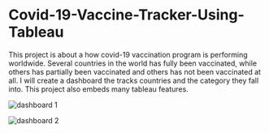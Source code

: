 # Covid-19-Vaccine-Tracker-Using-Tableau

This project is about a how covid-19 vaccination program is performing worldwide. Several countries in the world has fully been vaccinated, while others has partially been vaccinated and others has not been vaccinated at all. I will create a dashboard the tracks countries and the category they fall into.
This project also embeds many tableau features.

![dashboard 1](https://user-images.githubusercontent.com/91481737/218260949-37ab928e-66fd-4d48-8aa6-d42900db942f.PNG)

![dashboard 2](https://user-images.githubusercontent.com/91481737/218261048-b8d7840f-51f1-4412-95f9-f8d38619b938.PNG)
